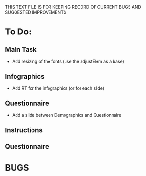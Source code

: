 THIS TEXT FILE IS FOR KEEPING RECORD OF CURRENT BUGS AND SUGGESTED IMPROVEMENTS


# To Do:
## Main Task
- Add resizing of the fonts (use the adjustElem as a base)
## Infographics
- Add RT for the infographics (or for each slide)

## Questionnaire

- Add a slide between Demographics and Questionnaire
 

## Instructions

## Questionnaire



# BUGS 
